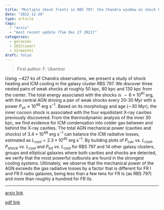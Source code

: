 ```yaml
---
title: "Multiple shock fronts in RBS 797: the Chandra window on shock heating in galaxy clusters"
date: "2022-12-20"
type: article
tags:
  - "arxiv"
  - "most recent update (Tue Dec 27 2022)"
categories:
  - galaxies
  - 2022(year)
  - 12(month)
draft: false
---
```


> First author: F. Ubertosi

 Using $\sim$427 ks of Chandra observations, we present a study of shock
heating and ICM cooling in the galaxy cluster RBS 797. We discover three nested
pairs of weak shocks at roughly 50 kpc, 80 kpc and 130 kpc from the center. The
total energy associated with the shocks is $\sim6\times10^{61}$ erg, with the
central AGN driving a pair of weak shocks every 20-30 Myr with a power
$P_{sh}\approx10^{46}$ erg s$^{-1}$. Based on its morphology and age ($\sim$30
Myr), the inner cocoon shock is associated with the four equidistant X-ray
cavities previously discovered. From the thermodynamic analysis of the inner 30
kpc, we find evidence for ICM condensation into colder gas between and behind
the X-ray cavities. The total AGN mechanical power (cavities and shocks) of
$3.4\times10^{46}$ erg s$^{-1}$ can balance the ICM radiative losses, estimated
as $L_{cool} = 2.3\times10^{45}$ erg s$^{-1}$. By building plots of $P_{cav}$
vs. $L_{cool}$, $P_{shock}$ vs. $L_{cool}$ and $P_{tot}$ vs. $L_{cool}$ for RBS
797 and 14 other galaxy clusters, groups and elliptical galaxies where both
cavities and shocks are detected, we verify that the most powerful outbursts
are found in the strongest cooling systems. Ultimately, we observe that the
mechanical power of the AGN exceeds the gas radiative losses by a factor that
is different for FR I and FR II radio galaxies, being less than a few tens for
FR Is (as RBS 797) and more than roughly a hundred for FR IIs.

---
[arxiv link](http://arxiv.org/abs/2212.10581v1)

[pdf link](http://arxiv.org/pdf/2212.10581v1)